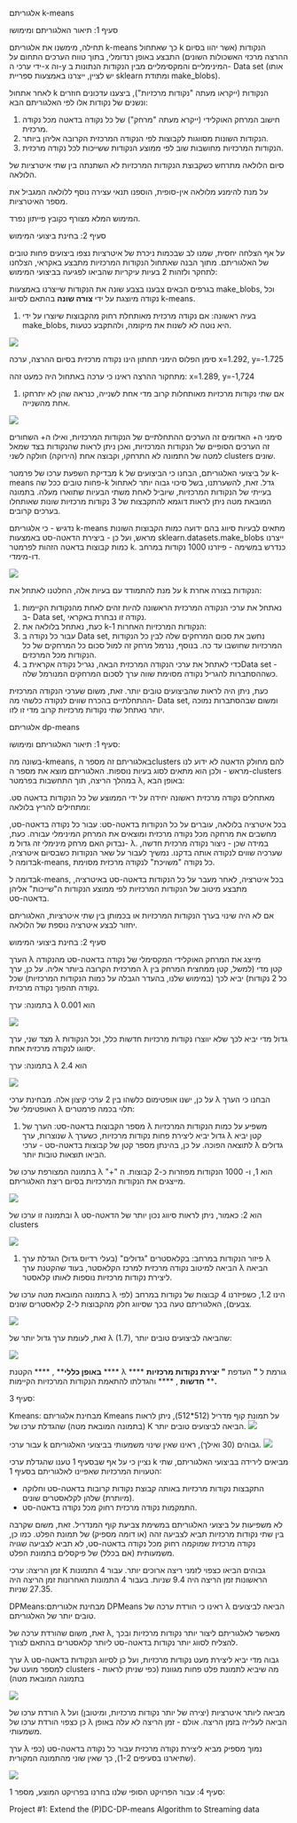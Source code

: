 

אלגוריתם k-means

סעיף 1: תיאור האלגוריתם ומימושו

תחילה, מימשנו את אלגוריתם k-means כך שאתחול k הנקודות (אשר יהוו בסיום ההרצה מרכזי האשכולות השונים) התבצע באופן רנדומלי, בתוך טווח הערכים התחום על ידי ערכי ה-x וה-y המינימליים והמקסימליים מבין הנקודות הנתונות ב- Data set (אותו יש לציין, ייצרנו באמצעות ספריית sklearn ומתודת make\_blobs).

לאחר אתחול k הנקודות (ייקראו מעתה "נקודות מרכזיות"), ביצענו עדכונים חוזרים ונשנים של נקודות אלו לפי האלגוריתם הבא:

1. חישוב המרחק האוקלידי (ייקרא מעתה "מרחק") של כל נקודה בדאטה מכל נקודה מרכזית.
2. הנקודות השונות מסווגות לקבוצות לפי הנקודה המרכזית הקרובה אליהן ביותר.
3. הנקודות המרכזיות מחושבות שוב לפי ממוצע הנקודות ששייכות לכל נקודה מרכזית.

סיום הלולאה מתרחש כשקבוצת הנקודות המרכזיות לא השתנתה בין שתי איטרציות של הלולאה.

על מנת להימנע מלולאה אין-סופית, הוספנו תנאי עצירה נוסף ללולאה המגביל את מספר האיטרציות.

המימוש המלא מצורף כקובץ פייתון נפרד.

סעיף 2: בחינת ביצועי המימוש

על אף הצלחה יחסית, שמנו לב שבכמות ניכרת של איטרציות נצפו ביצועים פחות טובים של האלגוריתם. מתוך הבנה שאתחול הנקודות המרכזיות מתבצע באקראי, הצלחנו לתחקר ולזהות 2 בעיות עיקריות שהביאו לפגיעה בביצועי המימוש:

בגרפים הבאים צבענו בצבע שונה את הנקודות שייצרנו באמצעות make\_blobs, וכל נקודה מיוצגת על ידי **צורה שונה** בהתאם לסיווג k-means.

1. בעיה ראשונה: אם נקודה מרכזית מאותחלת רחוק מהקבוצות שיוצרו על ידי make\_blobs, היא נוטה לא לשנות את מיקומה, ולהתקבע כטעות.

![](RackMultipart20230510-1-x8o9ax_html_21ee57653665d995.png)

סימן הפלוס הימני תחתון הינו נקודה מרכזית בסיום ההרצה, ערכה x=1.292, y=-1.725

מתחקור ההרצה ראינו כי ערכה באתחול היה כמעט זהה: x=1.289, y=-1,724

1. אם שתי נקודות מרכזיות מאותחלות קרוב מדי אחת לשנייה, כנראה שהן לא יתרחקו אחת מהשנייה.

![](RackMultipart20230510-1-x8o9ax_html_9da2a4bf9a20c3.jpg)

סימני ה+ האדומים זה הערכים ההתחלתיים של הנקודות המרכזיות, ואילו ה+ השחורים זה הערכים הסופיים של הנקודות המרכזיות, ואכן ניתן לראות שהנקודות בצד שמאל למטה של התמונה לא התרחקו, וקבוצה אחת (הירוקה) חולקה לשני clusters שונים.

מבדיקת השפעת ערכו של פרמטר k על ביצועי האלגוריתם, הבחנו כי הביצועים של k-means פחות טובים ככל שה-k גדל. זאת, להשערתנו, בשל סיכוי גבוה יותר לאתחול בעייתי של הנקודות המרכזיות, שיוביל לאחת משתי הבעיות שתוארו מעלה. בתמונה המובאת מטה ניתן לראות דוגמא להתקבצות של 3 נקודות מרכזיות שונות שאותחלו בערכים קרובים.

נדגיש - כי אלגוריתם k-means מתאים לבעיות סיווג בהם ידועה כמות הקבוצות השונות מראש, ועל כן - ביצירת הדאטה-סט באמצעות sklearn.datasets.make\_blobs ייצרנו כמות קבוצות בדאטה הזהות לפרמטר k. כנדרש במשימה - פיזרנו 1000 נקודות במרחב דו-מימדי.

![](RackMultipart20230510-1-x8o9ax_html_fa435728627a3536.jpg)

על מנת להתמודד עם בעיות אלה, החלטנו לאתחל את k הנקודות בצורה אחרת:

1. נאתחל את ערכי הנקודה המרכזית הראשונה להיות זהים לאחת מהנקודות הקיימות ב- Data set, נקודה זו נבחרת באקראי.
2. כעת, נאתחל בלולאה את k-1 הנקודות המרכזיות האחרות:
  1. עבור כל נקודה ב Data set, נחשב את סכום המרחקים שלה לבין כל הנקודות המרכזיות שחושבו עד כה. בנוסף, ננרמל מרחק זה למול סכום כל המרחקים של כל הנקודות מכל המרכזים.
  2. כדי לאתחל את ערכי הנקודה המרכזית הבאה, נגריל נקודה אקראית בData set - כשההסתברות להגריל נקודה מסוימת שווה ערך לסכום המרחקים המנורמל שלה.

כעת, ניתן היה לראות שהביצועים טובים יותר. זאת, משום שערכי הנקודה המרכזית ההתחלתיים בהכרח שווים לנקודה כלשהי מה- Data set, ומשום שבהסתברות נמוכה יותר נאתחל שתי נקודות מרכזיות קרוב מדי זו לזו.

אלגוריתם dp-means

סעיף 1: תיאור האלגוריתם ומימושו:

בשונה מה-kmeans, באלגוריתם זה מספר הclusters להם מחולק הדאטה לא ידוע לנו מראש - ולכן הוא מתאים לסוג בעיות נוספות. האלגוריתם מוצא את מספר ה-clusters במהלך הריצה, תוך התחשבות בפרמטר λ, באופן הבא:

מאתחלים נקודה מרכזית ראשונה יחידה על ידי הממוצע של כל הנקודות בדאטה סט. ומתחילים להריץ בלולאה:

בכל איטרציה בלולאה, עוברים על כל הנקודות בדאטה-סט: עבור כל נקודה בדאטה-סט, מחשבים את מרחקה מכל נקודה מרכזית ומוצאים את המרחק המינימלי עבורה. כעת, נבדוק האם מרחק מינימלי זה גדול מ- λ. במידה שכן - ניצור נקודה מרכזית חדשה, שערכיה שווים לנקודה אותה בדקנו. נמשיך לעבור על שאר הנקודות כשבסיום איטרציה, בדומה לk-means, כל נקודה "משויכת" לנקודה מרכזית מסוימת.

בדומה לk-means, בכל איטרציה, לאחר מעבר על כל הנקודות בדאטה-סט באיטרציה, מתבצע מיטוב של הנקודות המרכזיות לפי ממוצע הנקודות ה"שייכות" אליהן בדאטה-סט.

אם לא היה שינוי בערך הנקודות המרכזיות או בכמותן בין שתי איטרציות, האלגוריתם יחזור לבצע איטרציה נוספת של הלולאה.

סעיף 2: בחינת ביצועי המימוש

הערך λ מייצג את המרחק האוקלידי המקסימלי של נקודה בדאטה-סט מהנקודה המרכזית הקרובה ביותר אליה. על כן, ערך λ קטן מדי (למשל, קטן ממחצית המרחק בין כל 2 נקודות) יביא לכך (במימוש שלנו, בהעדר הגבלה על כמות הנקודות המרכזיות) שכל נקודה תהפוך נקודה מרכזית.

בתמונה: ערך λ הוא 0.001

![](RackMultipart20230510-1-x8o9ax_html_6781112305e4a819.png)

מצד שני, ערך λ גדול מדי יביא לכך שלא יווצרו נקודות מרכזיות חדשות כלל, וכל הנקודות יסווגו לנקודה מרכזית אחת.

בתמונה: ערך λ הוא 2.4

![](RackMultipart20230510-1-x8o9ax_html_f9b3bc9c77f206e4.png)

על כן, ישנו אופטימום כלשהו בין 2 ערכי קיצון אלה. מבחינת ערכי λ הבחנו כי הערך האופטימלי של λ תלוי בכמה פרמטרים:

1. מספר הקבוצות בדאטה-סט: הערך של λ משפיע על כמות הנקודות המרכזיות שנוצרות, ערך λ גדול יביא ליצירת פחות נקודות מרכזיות, כשערך λ קטן יביא לתוצאה הפוכה. על כן, בהינתן מספר קטן של קבוצות בדאטה-סט - ערכי λ גדולים הביאו תוצאות טובות יותר.

בתמונה המצורפת ערכו של λ הוא 1, ו- 1000 הנקודות מפוזרות כ-2 קבוצות. ה "+" מייצגים את הנקודות המרכזיות בסיום ריצת האלגוריתם.

![](RackMultipart20230510-1-x8o9ax_html_11046798db83c401.png)

ובתמונה זו ערכו של λ הוא 2: כאמור, ניתן לראות סיווג נכון יותר של הדאטה-סט clusters

![](RackMultipart20230510-1-x8o9ax_html_400fc41c23430fa5.png)

1. פיזור הנקודות במרחב: בקלאסטרים "גדולים" (בעלי רדיוס גדול) הגדלת ערך λ הביאה למיטוב נקודה מרכזית למרכז הקלאסטר, בעוד שהקטנת ערך λ הביאה ליצירת נקודות מרכזיות נוספות לאותו קלאסטר.

בתמונה המובאת מטה ערכו של λ הינו 1.2, כשפיזרנו 4 קבוצות של נקודות במרחב (לפי צבעים), האלגוריתם טעה בכך שסיווג חלק מהקבוצות ל-2 קלאסטרים שונים.

![](RackMultipart20230510-1-x8o9ax_html_576199b195134bdb.png)

זאת, לעומת ערך גדול יותר של λ (1.7), שהביאה לביצועים טובים יותר:

![](RackMultipart20230510-1-x8o9ax_html_dc87a363bf307f53.png)

**באופן כללי**** , **** הקטנת **** λ **** גורמת ל ****"**** העדפת ****"**  **יצירת נקודות מרכזיות חדשות**** , **** והגדלתו להתאמת הנקודות המרכזיות הקיימות ****.**

סעיף 3:

Kmeans: מבחינת אלגוריתם Kmeans על תמונת קוף מדריל (512\*512), ניתן לראות (בתמונה המובאת מטה) שהגדלת ערכו של K הביאה לביצועים טובים יותר. ![](RackMultipart20230510-1-x8o9ax_html_15160cc2e952950.png)

עבור ערכי k גבוהים (30 ואילך), ראינו שאין שינוי משמעותי בביצועי האלגוריתם. ![](RackMultipart20230510-1-x8o9ax_html_c6de4c01e2be3981.png)

נציין כי על אף שבסעיף 1 טענו שהגדלת ערכי k מביאים לירידה בביצועי האלגוריתם, שתי הטעויות המרכזיות שאפיינו לאלגוריתם בסעיף 1:

- התקבצות נקודות מרכזיות באותה קבוצת נקודות קרובות בדאטה-סט וחלוקה (מיותרת) שלהן לקלאסטרים שונים.
- התמקמות נקודה מרכזית רחוק מכל נקודה בדאטה-סט.

לא משפיעות על ביצועי האלגוריתם במשימת צביעת קוף המנדריל. זאת, משום שקרבה בין שתי נקודות מרכזיות תביא לצביעה זהה (או דומה מספיק) של תמונת הפלט. כמו כן, נקודה מרכזית שמוקמה רחוק מכל נקודה בדאטה-סט, לא תביא לצביעה שגויה משמעותית (אם בכלל) של פיקסלים בתמונת הפלט.

זמן הריצה: ערכי K גבוהים הביאו כצפוי לזמני ריצה ארוכים יותר. עבור 4 התמונות הראשונות זמן הריצה היה 9.4 שניות. בעבור 4 התמונות האחרונות זמן הריצה היה 27.35 שניות.

DPMeans:מבחינת אלגוריתם DPMeans ראינו כי הורדת ערכה של λ הביאה לביצועים טובים יותר של האלגוריתם.

זאת, משום שהורדת ערכה של λ, מאפשר לאלגוריתם ליצור יותר נקודות מרכזיות ובכך להצליח לסווג יותר נקודות בדאטה-סט ליותר קלאסטרים בהתאם לצורך.

ערך λ גבוה מדי יביא ליצירת מעט נקודות מרכזיות, ועל כן לסיווג הנקודות בדאטה-סט למספר מועט של clusters - מה שיביא לתמונת פלט פחות מגוונת (כפי שניתן לראות בתמונה המובאת מטה)

![](RackMultipart20230510-1-x8o9ax_html_2dedc2541daaf8e2.png)

הורדת ערכו של λ מביאה ליותר איטרציות (יצירה של יותר נקודות מרכזיות, ומיטובן) ועל כן כצפוי הורדת ערכו של λ הביאה לעלייה בזמן הריצה. אולם - זמן הריצה לא עלה באופן משמעותי.

ערך λ נמוך מספיק מביא ליצירת נקודה מרכזית עבור כל נקודה בדאטה-סט (כפי שתיארנו בסעיפים 1-2), כך שאין שוני מהתמונה המקורית).

![](RackMultipart20230510-1-x8o9ax_html_723e2925ce1c174.png)

סעיף 4: עבור הפרויקט הסופי שלנו בחרנו בפרויקט המוצע, מספר 1:

Project #1: Extend the (P)DC-DP-means Algorithm to Streaming data
